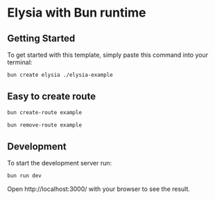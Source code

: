 # Elysia with Bun runtime

## Getting Started
To get started with this template, simply paste this command into your terminal:
```bash
bun create elysia ./elysia-example
```
## Easy to create route
```bash
bun create-route example
```
```bash
bun remove-route example
```

## Development
To start the development server run:
```bash
bun run dev
```

Open http://localhost:3000/ with your browser to see the result.
